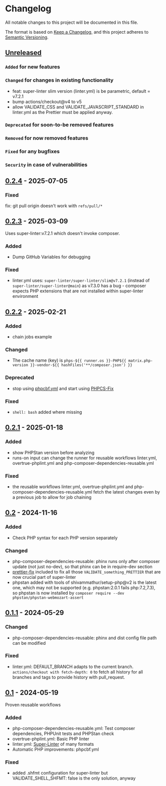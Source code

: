 # Changelog

All notable changes to this project will be documented in this file.

The format is based on [Keep a Changelog](https://keepachangelog.com/en/1.0.0/),
and this project adheres to [Semantic Versioning](https://semver.org/spec/v2.0.0.html).

## [Unreleased]

### `Added` for new features

### `Changed` for changes in existing functionality

- feat: super-linter slim version (linter.yml) is be parametric, default = v7.2.1
- bump actions/checkout@v4 to v5
- allow VALIDATE_CSS and VALIDATE_JAVASCRIPT_STANDARD in linter.yml as the Prettier must be applied anyway.

### `Deprecated` for soon-to-be removed features

### `Removed` for now removed features

### `Fixed` for any bugfixes

### `Security` in case of vulnerabilities

## [0.2.4] - 2025-07-05

### Fixed

fix: git pull origin doesn't work with `refs/pull/*`

## [0.2.3] - 2025-03-09

Uses super-linter:v7.2.1 which doesn't invoke composer.

### Added

- Dump GitHub Variables for debugging

### Fixed

- linter.yml uses: `super-linter/super-linter/slim@v7.2.1` (instead of `super-linter/super-linter@main`) as v7.3.0 has a bug - composer expects PHP extensions that are not installed within super-linter environment

## [0.2.2] - 2025-02-21

### Added

- chain jobs example

### Changed

- The cache name (key) is `phps-${{ runner.os }}-PHP${{ matrix.php-version }}-vendor-${{ hashFiles('**/composer.json') }}`

### Deprecated

- stop using [phpcbf.yml](.github/workflows/phpcbf.yml) and start using [PHPCS-Fix](https://github.com/WorkOfStan/phpcs-fix/blob/main/.github/workflows/phpcs-phpcbf.yml)

### Fixed

- `shell: bash` added where missing

## [0.2.1] - 2025-01-18

### Added

- show PHPStan version before analyzing
- runs-on input can change the runner for reusable workflows linter.yml, overtrue-phplint.yml and php-composer-dependencies-reusable.yml

### Fixed

- the reusable workflows linter.yml, overtrue-phplint.yml and php-composer-dependencies-reusable.yml fetch the latest changes even by a previous job to allow for job chaining

## [0.2] - 2024-11-16

### Added

- Check PHP syntax for each PHP version separately

### Changed

- php-composer-dependencies-reusable: phinx runs only after composer update (not just no-dev), so that phinx can be in require-dev section
- [prettier-fix](https://github.com/WorkOfStan/prettier-fix) included to fix all those `VALIDATE_something_PRETTIER` that are now crucial part of super-linter
- phpstan added with tools of shivammathur/setup-php@v2 is the latest one, which may not be supported (e.g. phpstan:2.0.1 fails php:7.2,7.3), so phpstan is now installed by `composer require --dev phpstan/phpstan-webmozart-assert`

## [0.1.1] - 2024-05-29

### Changed

- php-composer-dependencies-reusable: phinx and dist config file path can be modified

### Fixed

- linter.yml: DEFAULT_BRANCH adapts to the current branch. `actions/checkout with fetch-depth: 0` to fetch all history for all branches and tags to provide history with pull_request.

## [0.1] - 2024-05-19

Proven reusable workflows

### Added

- php-composer-dependencies-reusable.yml: Test composer dependencies, PHPUnit tests and PHPStan check
- overtrue-phplint.yml: Basic PHP linter
- linter.yml: [Super-Linter](https://github.com/super-linter/super-linter) of many formats
- Automatic PHP improvements: phpcbf.yml

### Fixed

- added .shfmt configuration for super-linter but VALIDATE_SHELL_SHFMT: false is the only solution, anyway

[Unreleased]: https://github.com/WorkOfStan/seablast-actions/compare/v0.2.4...HEAD
[0.2.4]: https://github.com/WorkOfStan/seablast-actions/compare/v0.2.3...v0.2.4
[0.2.3]: https://github.com/WorkOfStan/seablast-actions/compare/v0.2.2...v0.2.3
[0.2.2]: https://github.com/WorkOfStan/seablast-actions/compare/v0.2.1...v0.2.2
[0.2.1]: https://github.com/WorkOfStan/seablast-actions/compare/v0.2...v0.2.1
[0.2]: https://github.com/WorkOfStan/seablast-actions/compare/v0.1.1...v0.2
[0.1.1]: https://github.com/WorkOfStan/seablast-actions/compare/v0.1...v0.1.1
[0.1]: https://github.com/WorkOfStan/seablast-actions/releases/tag/v0.1
